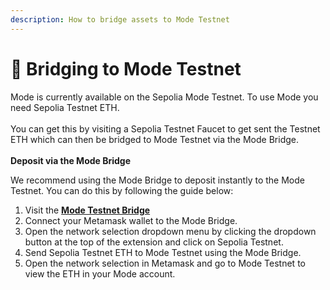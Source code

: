 ```yaml
---
description: How to bridge assets to Mode Testnet
---
```


# 🌉 Bridging to Mode Testnet

Mode is currently available on the Sepolia Mode Testnet. To use Mode you need Sepolia Testnet ETH. \
\
You can get this by visiting a Sepolia Testnet Faucet to get sent the Testnet ETH which can then be bridged to Mode Testnet via the Mode Bridge. \
\
**Deposit via the Mode Bridge**&#x20;

We recommend using the Mode Bridge to deposit instantly to the Mode Testnet. You can do this by following the guide below:

1. Visit the [**Mode Testnet Bridge**  ](https://bridge.mode.network/)
2. Connect your Metamask wallet to the Mode Bridge.&#x20;
3. Open the network selection dropdown menu by clicking the dropdown button at the top of the extension and click on Sepolia Testnet.&#x20;
4. Send Sepolia Testnet ETH to Mode Testnet using the Mode Bridge.&#x20;
5. Open the network selection in Metamask and go to Mode Testnet to view the ETH in your Mode account.&#x20;
